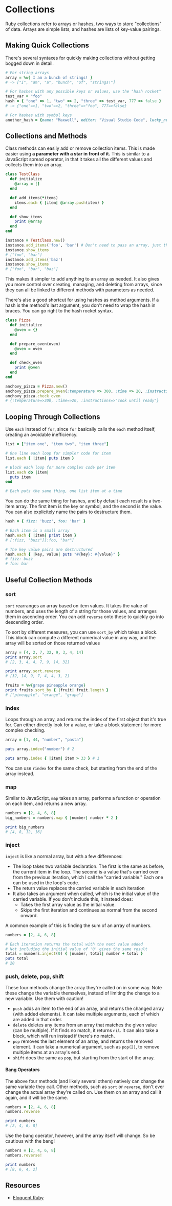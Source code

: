 # Collections

Ruby collections refer to arrays or hashes, two ways to store "collections" of data. Arrays are simple lists, and hashes are lists of key-value pairings.

## Making Quick Collections

There's several syntaxes for quickly making collections without getting bogged down in detail.

```ruby
# For string arrays
array = %w{ I am a bunch of strings! }
# -> ["I", "am", "a", "bunch", "of", "strings!"]

# For hashes with any possible keys or values, use the "hash rocket"
test_var = "foo"
hash = { "one" => 1, "two" => 2, "three" => test_var, 777 => false }
# -> {"one"=>1, "two"=>2, "three"=>"foo", 777=>false}

# For hashes with symbol keys
another_hash = {name: "Maxwell", editor: "Visual Studio Code", lucky_number: 33}
```

## Collections and Methods

Class methods can easily add or remove collection items. This is made easier using **a parameter with a star in front of it.** This is similar to a JavaScript spread operator, in that it takes all the different values and collects them into an array.

```ruby
class TestClass
  def initialize
    @array = []
  end

  def add_items(*items)
    items.each { |item| @array.push(item) }
  end

  def show_items
    print @array
  end
end

instance = TestClass.new()
instance.add_items('foo', 'bar') # Don't need to pass an array, just the values
instance.show_items
# ["foo", "bar"]
instance.add_items('baz')
instance.show_items
# ["foo", "bar", "baz"]
```

This makes it simpler to add anything to an array as needed. It also gives you more control over creating, managing, and deleting from arrays, since they can all be linked to different methods with parameters as needed.

There's also a good shortcut for using hashes as method arguments. If a hash is the method's last argument, you don't need to wrap the hash in braces. You can go right to the hash rocket syntax.

```ruby
class Pizza
  def initialize
    @oven = {}
  end

  def prepare_oven(oven)
    @oven = oven
  end

  def check_oven
    print @oven
  end
end

anchovy_pizza = Pizza.new()
anchovy_pizza.prepare_oven(:temperature => 300, :time => 20, :instructions => 'cook until ready')
anchovy_pizza.check_oven
# {:temperature=>300, :time=>20, :instructions=>"cook until ready"}
```

## Looping Through Collections

Use `each` instead of `for`, since `for` basically calls the `each` method itself, creating an avoidable inefficiency.

```ruby
list = ["item one", "item two", "item three"]

# One line each loop for simpler code for item
list.each { |item| puts item }

# Block each loop for more complex code per item
list.each do |item|
  puts item
end

# Each puts the same thing, one list item at a time
```

You can do the same thing for hashes, and by default each result is a two-item array. The first item is the key or symbol, and the second is the value. You can also explicitely name the pairs to destructure them.

```ruby
hash = { fizz: 'buzz', foo: 'bar' }

# Each item is a small array
hash.each { |item| print item }
# [:fizz, "buzz"][:foo, "bar"]

# The key value pairs are destructured
hash.each { |key, value| puts "#{key}: #{value}" }
# fizz: buzz
# foo: bar
```

## Useful Collection Methods

### sort

`sort` rearranges an array based on item values. It takes the value of numbers, and uses the length of a string for those values, and arranges them in ascending order. You can add `reverse` onto these to quickly go into descending order.

To sort by different measures, you can use `sort_by` which takes a block. This block can compute a different numerical value in any way, and the array will be sorted on those returned values

```ruby
array = [4, 2, 7, 32, 9, 3, 4, 14]
print array.sort
# [2, 3, 4, 4, 7, 9, 14, 32]

print array.sort.reverse
# [32, 14, 9, 7, 4, 4, 3, 2]

fruits = %w{grape pineapple orange}
print fruits.sort_by { |fruit| fruit.length }
# ["pineapple", "orange", "grape"]
```

### index

Loops through an array, and returns the index of the first object that it's true for. Can either directly look for a value, or take a block statement for more complex checking.

```ruby
array = [1, 44, "number", "pasta"]

puts array.index("number") # 2

puts array.index { |item| item > 33 } # 1
```

You can use `rindex` for the same check, but starting from the end of the array instead.

### map

Similar to JavaScript, `map` takes an array, performs a function or operation on each item, and returns a new array.

```ruby
numbers = [2, 4, 6, 8]
big_numbers = numbers.map { |number| number * 2 }

print big_numbers
# [4, 8, 12, 16]
```

### inject

`inject` is like a normal array, but with a few differences:

* The loop takes two variable declaration. The first is the same as before, the current item in the loop. The second is a value that's carried over from the previous iteration, which I call the "carried variable." Each one can be used in the loop's code.
* The return value replaces the carried variable in each iteration
* It also takes an argument when called, which is the initial value of the carried variable. If you don't include this, it instead does:
  * Takes the first array value as the initial value.
  * Skips the first iteration and continues as normal from the second onward.

A common example of this is finding the sum of an array of numbers.

```ruby
numbers = [2, 4, 6, 8]

# Each iteration returns the total with the next value added
# Not including the initial value of '0' gives the same result
total = numbers.inject(0) { |number, total| number + total }
puts total
# 20
```

### push, delete, pop, shift

These four methods change the array they're called on in some way. Note these change the variable themselves, instead of limiting the change to a new variable. Use them with caution!

* `push` adds an item to the end of an array, and returns the changed array (with added elements). It can take multiple arguments, each of which are added in that order.
* `delete` deletes any items from an array that matches the given value (can be multiple). If it finds no match, it returns `nil`. It can also take a block, which will run instead if there's no match.
* `pop` removes the last element of an array, and returns the removed element. It can take a numerical argument, such as `pop(2)`, to remove multiple items at an array's end.
* `shift` does the same as `pop`, but starting from the start of the array.

#### Bang Operators

The above four methods (and likely several others) natively can change the same variable they call. Other methods, such as `sort` or `reverse`, don't ever change the actual array they're called on. Use them on an array and call it again, and it will be the same.

```ruby
numbers = [2, 4, 6, 8]
numbers.reverse

print numbers
# [2, 4, 6, 8]
```

Use the bang operator, however, and the array itself will change. So be cautious with the bang!

```ruby
numbers = [2, 4, 6, 8]
numbers.reverse!

print numbers
# [8, 6, 4, 2]
```

## Resources

* [Eloquent Ruby](https://www.amazon.com/Eloquent-Ruby-Addison-Wesley-Professional/dp/0321584104)
